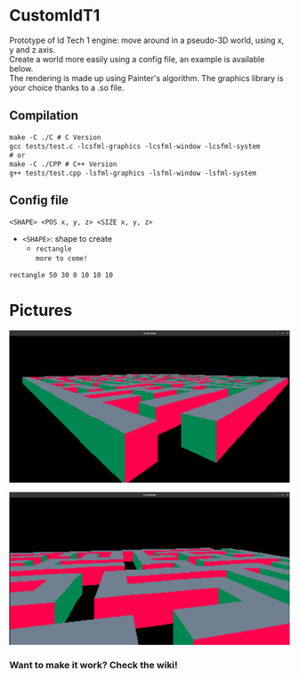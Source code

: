 # CustomIdT1

Prototype of Id Tech 1 engine: move around in a pseudo-3D world, using x, y and z axis. <br>
Create a world more easily using a config file, an example is available below. <br>
The rendering is made up using Painter's algorithm. The graphics library is your choice thanks to a .so file.

## Compilation

```shell
make -C ./C # C Version
gcc tests/test.c -lcsfml-graphics -lcsfml-window -lcsfml-system
# or
make -C ./CPP # C++ Version
g++ tests/test.cpp -lsfml-graphics -lsfml-window -lsfml-system
```

## Config file

```
<SHAPE> <POS x, y, z> <SIZE x, y, z>
```

- `<SHAPE>`: shape to create
  - `rectangle` <br>
`more to come!`

```
rectangle 50 30 0 10 10 10
```

# Pictures

![the maze is seen above it, a part is pixelized because too far away. The maze has their walls fuschia and green.](./assets/maze1.png "view onto maze")

![the maze is seen above it. The maze has their walls fuschia and green.](./assets/maze2.png "view onto maze")

### Want to make it work? Check the wiki!
